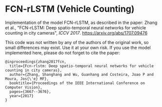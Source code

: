 # FCN-rLSTM (Vehicle Counting)

Implementation of the model FCN-rLSTM, as described in the paper: 
Zhang et al., "FCN-rLSTM: Deep spatio-temporal neural networks for vehicle counting in city cameras", *ICCV 2017*.
https://arxiv.org/abs/1707.09476

This code was not written by any of the authors of the original work, so small differences may exist. Use it at your own risk.
If you use the model implemented here, please do not forget to cite the paper:

```
@inproceedings{zhang2017fcn,
  title={Fcn-rlstm: Deep spatio-temporal neural networks for vehicle counting in city cameras},
  author={Zhang, Shanghang and Wu, Guanhang and Costeira, Joao P and Moura, Jos{\'e} MF},
  booktitle={Proceedings of the IEEE International Conference on Computer Vision},
  pages={3667--3676},
  year={2017}
}
```
